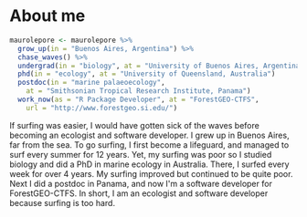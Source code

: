 # About me

```R
maurolepore <- maurolepore %>% 
  grow_up(in = "Buenos Aires, Argentina") %>% 
  chase_waves() %>% 
  undergrad(in = "biology", at = "University of Buenos Aires, Argentina") %>% 
  phd(in = "ecology", at = "University of Queensland, Australia")
  postdoc(in = "marine palaeoecology", 
    at = "Smithsonian Tropical Research Institute, Panama")
  work_now(as = "R Package Developer", at = "ForestGEO-CTFS", 
    url = "http://www.forestgeo.si.edu/")
```

If surfing was easier, I would have gotten sick of the waves before becoming an ecologist and software developer. I grew up in Buenos Aires, far from the sea. To go surfing, I first become a lifeguard, and managed to surf every summer for 12 years. Yet, my surfing was poor so I studied biology and did a PhD in marine ecology in Australia. There, I surfed every week for over 4 years. My surfing improved but continued to be quite poor. Next I did a postdoc in Panama, and now I'm a software developer for ForestGEO-CTFS. In short, I am an ecologist and software developer because surfing is too hard.

